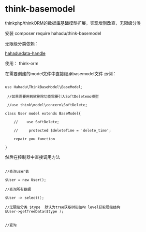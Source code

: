 # think-basemodel
thinkphp/thinkORM的数据库基础模型扩展，实现增删改查，无限级分类


安装 composer require hahadu/think-basemodel

无限级分类依赖：

[hahadu/data-handle](https://github.com/hahadu/data-handle)

使用： think-orm

在需要创建的model文件中直接继承basemodel文件
示例：

```

use Hahadu\ThinkBaseModel\BaseModel;

 //如果需要用到软删除功能需要引入SoftDeletemo模型

 //use think\model\concern\SoftDelete;

class User model extends BaseModel{

    //    use SoftDelete;
    
    //     protected $deleteTime = 'delete_time';

    repair you function
    
}

```

然后在控制器中直接调用方法
```

//查询user表

$User = new User();

//查询所有数据

$User -> select();

//无限级分类 $type  默认为tree获取树形结构 level获取层级结构
&User->getTreeData($type ); 


//查询
```